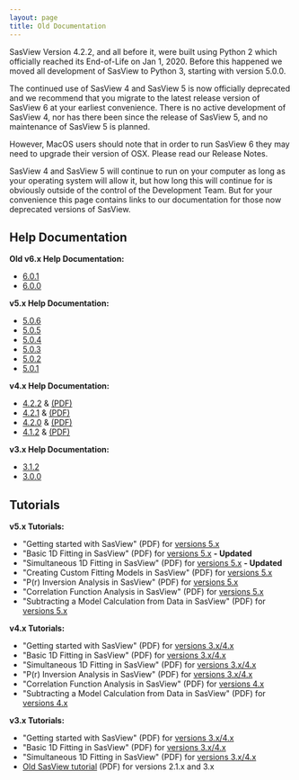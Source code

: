 ```yaml
---
layout: page
title: Old Documentation
---
```


SasView Version 4.2.2, and all before it, were built using Python 2 which officially reached its End-of-Life on Jan 1, 2020. Before this happened we moved all 
development of SasView to Python 3, starting with version 5.0.0.

The continued use of SasView 4 and SasView 5 is now officially deprecated and we recommend that you migrate to the latest release version of SasView 6 at your earliest convenience. There is no active development of SasView 4, nor has there been since the release of SasView 5, and no maintenance of SasView 5 is planned.

However, MacOS users should note that in order to run SasView 6 they may need to upgrade their version of OSX. Please read our Release Notes.

SasView 4 and SasView 5 will continue to run on your computer as long as your operating system will allow it, but how long this will continue for is obviously outside of the control of the Development Team. But for your convenience this page contains links to our documentation for those now deprecated versions of SasView.

## Help Documentation

**Old v6.x Help Documentation:**
*   [6.0.1](/docs/old_docs/6.0.1/index.html)
*   [6.0.0](/docs/old_docs/6.0.0/index.html)

**v5.x Help Documentation:**
*   [5.0.6](/docs/old_docs/5.0.6/index.html)
*   [5.0.5](/docs/old_docs/5.0.5/index.html)
*   [5.0.4](/docs/old_docs/5.0.4/index.html)
*   [5.0.3](/docs/old_docs/5.0.3/index.html)
*   [5.0.2](/docs/old_docs/5.0.2/index.html)
*   [5.0.1](/docs/old_docs/5.0.1/index.html)

**v4.x Help Documentation:**
*   [4.2.2](/docs/old_docs/4.2.2/index.html) & [(PDF)](/downloads/SasViewDocumentation_4.2.2.pdf)
*   [4.2.1](/docs/old_docs/4.2.1/index.html) & [(PDF)](/downloads/Old_SasViewDocumentation/SasViewDocumentation_4.2.1.pdf)
*   [4.2.0](/docs/old_docs/4.2.0/index.html) & [(PDF)](/downloads/Old_SasViewDocumentation/SasViewDocumentation_4.2.0.pdf)
*   [4.1.2](/docs/old_docs/4.1.2/index.html) & [(PDF)](/downloads/Old_SasViewDocumentation/SasViewDocumentation_4.1.2.pdf)

**v3.x Help Documentation:**
*   [3.1.2](/docs/old_docs/3.1.2/index.html)
*   [3.0.0](/docs/old_docs/3.0.0/index.html)

## Tutorials
<a name="tutorials"></a>

**v5.x Tutorials:**
*   "Getting started with SasView" (PDF) for [versions 5.x](/downloads/getting_started_with_sasview_v5.pdf)
*   "Basic 1D Fitting in SasView" (PDF) for [versions 5.x](/downloads/basic_1d_fitting_in_sasview_v5.pdf)  **- Updated**
*   "Simultaneous 1D Fitting in SasView" (PDF) for [versions 5.x](/downloads/simultaneous_1d_fitting_in_sasview_v5.pdf)  **- Updated**
*   "Creating Custom Fitting Models in SasView" (PDF) for [versions 5.x](/downloads/creating_custom_fitting_models_in_sasview_v5.pdf)
*   "P(r) Inversion Analysis in SasView" (PDF) for [versions 5.x](/downloads/pr_inversion_analysis_in_sasview_v5.pdf)
*   "Correlation Function Analysis in SasView" (PDF) for [versions 5.x](/downloads/correlation_function_analysis_in_sasview_v5.pdf)
*   "Subtracting a Model Calculation from Data in SasView" (PDF) for [versions 5.x](/downloads/subtracting_a_model_calculation_from_real_data_v5.pdf)

**v4.x Tutorials:**
*   "Getting started with SasView" (PDF) for [versions 3.x/4.x](/downloads/getting_started_with_sasview_v3x_4x.pdf)
*   "Basic 1D Fitting in SasView" (PDF) for [versions 3.x/4.x](/downloads/basic_1d_fitting_in_sasview_v3x_4x.pdf)
*   "Simultaneous 1D Fitting in SasView" (PDF) for [versions 3.x/4.x](/downloads/simultaneous_1d_fitting_in_sasview_v3x_4x.pdf)
*   "P(r) Inversion Analysis in SasView" (PDF) for [versions 3.x/4.x](/downloads/pr_inversion_analysis_in_sasview_v4x.pdf)
*   "Correlation Function Analysis in SasView" (PDF) for [versions 4.x](/downloads/correlation_function_analysis_in_sasview_v4x.pdf)
*   "Subtracting a Model Calculation from Data in SasView" (PDF) for [versions 4.x](/downloads/subtracting_a_model_calculation_from_real_data_v4x.pdf)

**v3.x Tutorials:**
*   "Getting started with SasView" (PDF) for [versions 3.x/4.x](/downloads/getting_started_with_sasview_v3x_4x.pdf)
*   "Basic 1D Fitting in SasView" (PDF) for [versions 3.x/4.x](/downloads/basic_1d_fitting_in_sasview_v3x_4x.pdf)
*   "Simultaneous 1D Fitting in SasView" (PDF) for [versions 3.x/4.x](/downloads/simultaneous_1d_fitting_in_sasview_v3x_4x.pdf)
*   [Old SasView tutorial](/downloads/OldTutorial.pdf) (PDF) for versions 2.1.x and 3.x

